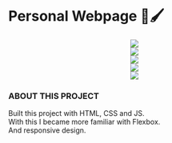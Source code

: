 <div align="left">
  <h1>Personal Webpage 🎨🖌️</h1>
</div>
<div align="center">
  <div>
    <img src="https://github.com/andrejkoller/personal-webpage/assets/155898625/fe536121-91f3-49b8-8da0-56a31d84707a">
  </div>
  <div>
    <img src="https://github.com/andrejkoller/personal-webpage/assets/155898625/14031b10-ba2c-472d-9f7d-6335dd1cb46c">
  </div>
    <div>
    <img src="https://github.com/andrejkoller/personal-webpage/assets/155898625/93237bcd-1df0-4f58-ab62-fa0730b19023">
  </div>
    <div>
    <img src="https://github.com/andrejkoller/personal-webpage/assets/155898625/98ab5acd-121d-4bd2-adf9-ceb118271373">
  </div>
    <div>
    <img src="https://github.com/andrejkoller/personal-webpage/assets/155898625/0535de3c-fe59-42fa-90cb-7d9ae4f349b1">
  </div>
</div>
<div align="left">
  <h3>ABOUT THIS PROJECT</h3>
</div>
<div align="left">
  <p>
    Built this project with HTML, CSS and JS.<br> 
    With this I became more familiar with Flexbox.<br> 
    And responsive design.
  </p>
</div>
